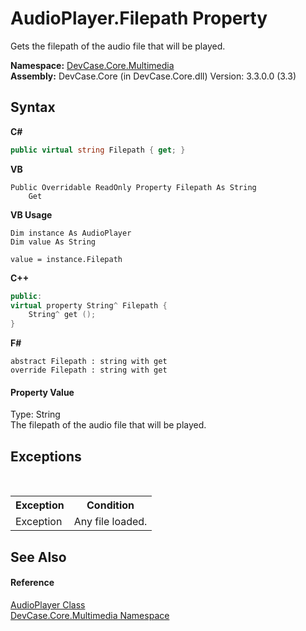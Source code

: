 # AudioPlayer.Filepath Property 
 

Gets the filepath of the audio file that will be played.

**Namespace:**&nbsp;<a href="N_DevCase_Core_Multimedia">DevCase.Core.Multimedia</a><br />**Assembly:**&nbsp;DevCase.Core (in DevCase.Core.dll) Version: 3.3.0.0 (3.3)

## Syntax

**C#**<br />
``` C#
public virtual string Filepath { get; }
```

**VB**<br />
``` VB
Public Overridable ReadOnly Property Filepath As String
	Get
```

**VB Usage**<br />
``` VB Usage
Dim instance As AudioPlayer
Dim value As String

value = instance.Filepath

```

**C++**<br />
``` C++
public:
virtual property String^ Filepath {
	String^ get ();
}
```

**F#**<br />
``` F#
abstract Filepath : string with get
override Filepath : string with get
```


#### Property Value
Type: String<br />The filepath of the audio file that will be played.

## Exceptions
&nbsp;<table><tr><th>Exception</th><th>Condition</th></tr><tr><td>Exception</td><td>Any file loaded.</td></tr></table>

## See Also


#### Reference
<a href="T_DevCase_Core_Multimedia_AudioPlayer">AudioPlayer Class</a><br /><a href="N_DevCase_Core_Multimedia">DevCase.Core.Multimedia Namespace</a><br />